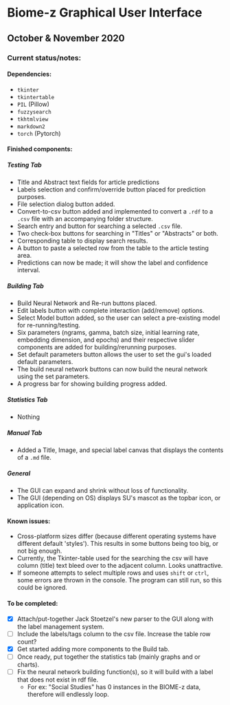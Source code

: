 # Biome-z Graphical User Interface

## October & November 2020

### Current status/notes:

#### Dependencies:
- `tkinter`
- `tkintertable`
- `PIL` (Pillow)
- `fuzzysearch`
- `tkhtmlview`
- `markdown2`
- `torch` (Pytorch)

#### Finished components:
##### Testing Tab
- Title and Abstract text fields for article predictions
- Labels selection and confirm/override button placed for prediction purposes.
- File selection dialog button added.
- Convert-to-csv button added and implemented to convert a `.rdf` to a `.csv` file with an accompanying folder structure.
- Search entry and button for searching a selected `.csv` file.
- Two check-box buttons for searching in "Titles" or "Abstracts" or both.
- Corresponding table to display search results.
- A button to paste a selected row from the table to the article testing area.
- Predictions can now be made; it will show the label and confidence interval.
##### Building Tab
- Build Neural Network and Re-run buttons placed.
- Edit labels button with complete interaction (add/remove) options.
- Select Model button added, so the user can select a pre-existing model for re-running/testing.
- Six parameters (ngrams, gamma, batch size, initial learning rate, embedding dimension, and epochs) and their respective slider components are added for building/rerunning purposes.
- Set default parameters button allows the user to set the gui's loaded default parameters.
- The build neural network buttons can now build the neural network using the set parameters.
- A progress bar for showing building progress added.
##### Statistics Tab
- Nothing
##### Manual Tab
- Added a Title, Image, and special label canvas that displays the contents of a `.md` file.
##### General
- The GUI can expand and shrink without loss of functionality.
- The GUI (depending on OS) displays SU's mascot as the topbar icon, or application icon.

#### Known issues:
- Cross-platform sizes differ (because different operating systems have different default 'styles'). This results in some buttons being too big, or not big enough.
- Currently, the Tkinter-table used for the searching the csv will have column (title) text bleed over to the adjacent column. Looks unattractive.
- If someone attempts to select multiple rows and uses `shift` or `ctrl`, some errors are thrown in the console. The program can still run, so this could be ignored.

#### To be completed:
- [X] Attach/put-together Jack Stoetzel's new parser to the GUI along with the label management system.
- [ ] Include the labels/tags column to the csv file. Increase the table row count?
- [X] Get started adding more components to the Build tab.
- [ ] Once ready, put together the statistics tab (mainly graphs and or charts).
- [ ] Fix the neural network building function(s), so it will build with a label that does not exist in rdf file.
  - For ex: "Social Studies" has 0 instances in the BIOME-z data, therefore will endlessly loop.

